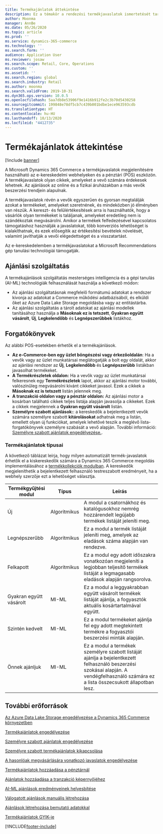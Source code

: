 ```yaml
---
title: Termékajánlatok áttekintése
description: Ez a témakör a rendezési termékjavaslatok ismertetését tartalmazza. A termékjavaslatoknak köszönhetően a vevők egyszerűen és gyorsan megtalálják azokat a termékeket, amelyeket szeretnének, és még olyanokat is, amelyek eredetileg nem szándékoznak megvásárolni.
author: Moonma
manager: AnnBe
ms.date: 05/26/2020
ms.topic: article
ms.prod: ''
ms.service: dynamics-365-commerce
ms.technology: ''
ms.search.form: ''
audience: Application User
ms.reviewer: josaw
ms.search.scope: Retail, Core, Operations
ms.custom: ''
ms.assetid: ''
ms.search.region: global
ms.search.industry: Retail
ms.author: moonma
ms.search.validFrom: 2019-10-31
ms.dyn365.ops.version: 10.0.5
ms.openlocfilehash: 5aa7db8e53906f9e1416b912fe2c3b70d5430258
ms.sourcegitcommit: 199848e78df5cb7c439b001bdbe1ece963593cdb
ms.translationtype: HT
ms.contentlocale: hu-HU
ms.lasthandoff: 10/13/2020
ms.locfileid: "4412735"
---
```

# <a name="product-recommendations-overview"></a>Termékajánlatok áttekintése

[!include [banner](includes/banner.md)]

A Microsoft Dynamics 365 Commerce a termékjavaslatok megjelenítésére használható az e-kereskedelmi webhelyeken és a pénztári (POS) eszközön. A termékjavaslatok olyan cikkek, amelyeket a vevő számára érdekesek lehetnek. Az ajánlások az online és a fizikai áruházakban a más vevők beszerzési trendjein alapulnak.

A termékjavaslatok révén a vevők egyszerűen és gyorsan megtalálják azokat a termékeket, amelyeket szeretnének, és mindeközben jó élményben van részük. A kereszt- és felülértékesítések arra is használhatók, hogy a vásárlók olyan termékeket is találjanak, amelyeket eredetileg nem is szándékoztak megvásárolni. Amikor a termékek felfedezésével kapcsolatos támogatáshoz használják a javaslatokat, több konverziós lehetőséget is kialakíthatnak, és ezek elősegítik az értékesítési bevételek növelését, valamint javíthatják a vevői elégedettséget és a visszatartást.

Az e-kereskedelemben a termékjavaslatokat a Microsoft Recommendations gép tanulási technológiái támogatják.

## <a name="recommendation-service"></a>Ajánlási szolgáltatás

A termékajánlások szolgáltatás mesterséges intelligencia és a gépi tanulás (AI-ML) technológiák felhasználását használja a következő módon:

- Az ajánlási szolgáltatásnak megfelelő formátumú adatokat a rendszer kivonja az adatokat a Commerce működési adatbázisából, és elküldi őket az Azure Data Lake Storage megoldásba vagy az entitástárba.
- Az ajánlási szolgáltatás a tárolt adatokat az ajánlási modellek tanításához használja a **Másoknak ez is tetszett**, **Gyakran együtt vásárolt**, **Új**, **Legkelendőbb** és **Legnépszerűbbek** listákhoz.

## <a name="scenarios"></a>Forgatókönyvek

Az alábbi POS-esetekben érhetők el a termékajánlások.

- **Az e-Commerce-ben egy üzlet böngészési vagy érkezőoldalán**: Ha a vevők vagy az üzlet munkatársai meglátogatják a bolt egy oldalát, akkor az ajánlási rendszer az **Új**, **Legkelendőbb** és **Legnépszerűbb** listákban javasolhat termékeket.
- **A Termékrészletek oldalon:** Ha a vevők vagy az üzlet munkatársai felkeresnek egy **Termékrészletek** lapot, akkor az ajánlási motor további, valószínűleg megvásárolni kívánt cikkeket javasol. Ezek a cikkek a **Másoknak ez is tetszett** listán jelennek meg.
- **A tranzakció oldalon vagy a pénztár oldalon:** Az ajánlási motor a kosárban található cikkek teljes listája alapján javasolja a cikkeket. Ezek a cikkek megjelennek a **Gyakran együtt vásárolt** listán.
- **Személyre szabott ajánlások:**: a kereskedők a bejelentkezett vevők számára személyre szabott **kitárolásokat** adhatnak meg a listán, emellett olyan új funkciókat, amelyek lehetővé teszik a meglévő lista-forgatókönyvek személyre szabását a vevő alapján. További információ: [Személyre szabott ajánlatok engedélyezése.](personalized-recommendations.md).

### <a name="types-of-product-recommendations"></a>Termékajánlatok típusai

A következő táblázat leírja, hogy milyen automatizált termék-javaslatok érhetők el a kiskereskedők számára a Dynamics 365 Commerce megoldás implementálásához a [termékkollekciók modulban](product-collection-module-overview.md). A kereskedők megjeleníthetik a bejelentkezett felhasználó testreszabott eredményeit, ha a webhely szerzője ezt a lehetőséget választja.

| Termékgyűjtési modul  | Típus | Leírás |
|----------------------------|------|-------------|
| Új                        | Algoritmikus | A modul a csatornákhoz és katalógusokhoz nemrég hozzárendelt legújabb termékek listáját jeleníti meg. |
| Legnépszerűbb               | Algoritmikus | Ez a modul a termék listáját jeleníti meg, amelyek az eladások száma alapján van rendezve. |
| Felkapott                   | Algoritmikus | Ez a modul egy adott időszakra vonatkozóan megjeleníti a legjobban teljesítő termékek listáját a legmagasabb eladások alapján rangsorolva.  |
| Gyakran együtt vásárolt | MI-ML | Ez a modul a leggyakrabban együtt vásárolt termékek listáját ajánlja, a fogyasztók aktuális kosártartalmával együtt. |
| Szintén kedvelt           | MI-ML | Ez a modul termékeket ajánlja fel egy adott megtekintett termékre a fogyasztói beszerzési minták alapján. |
| Önnek ajánljuk              | MI-ML | Ez a modul a termékek személyre szabott listáját ajánlja a bejelentkezett felhasználó beszerzési szokásai alapján. A vendégfelhasználó számára ez a lista összecsukott állapotban lesz. |

## <a name="additional-resources"></a>További erőforrások

[Az Azure Data Lake Storage engedélyezése a Dynamics 365 Commerce környezetben](enable-adls-environment.md)

[Termékajánlatok engedélyezése](enable-product-recommendations.md)

[Személyre szabott ajánlatok engedélyezése](personalized-recommendations.md)

[Személyre szabott termékajánlatok kikapcsolása](personalization-gdpr.md)

[A hasonlóak megvásárlására vonatkozó javaslatok engedélyezése](shop-similar-looks.md)

[Termékajánlatok hozzáadása a pénztárnál](product.md)

[Ajánlatok hozzáadása a tranzakció képernyőjéhez](add-recommendations-control-pos-screen.md)

[AI-ML ajánlások eredményeinek helyesbítése](modify-product-recommendation-results.md)

[Válogatott ajánlások manuális létrehozása](create-editorial-recommendation-lists.md)

[Ajánlások létrehozása bemutató adatokkal](product-recommendations-demo-data.md)

[Termékajánlatok GYIK-je](faq-recommendations.md)


[!INCLUDE[footer-include](../includes/footer-banner.md)]